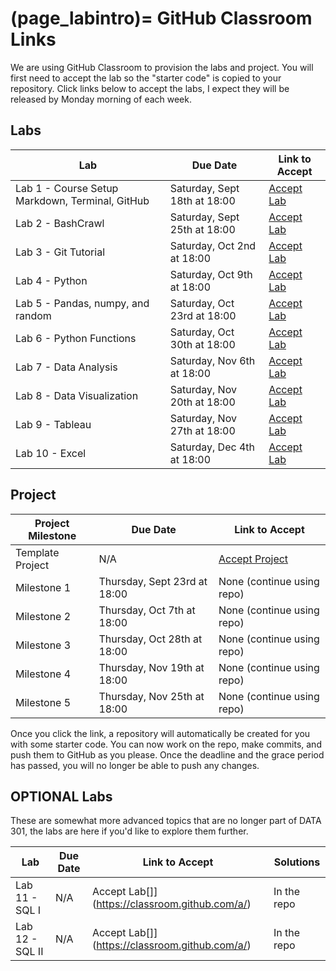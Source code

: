(page_labintro)=
GitHub Classroom Links
=======================

<head>
	<base target="_blank">
</head>

We are using GitHub Classroom to provision the labs and project. 
You will first need to accept the lab so the "starter code" is copied to your repository.
Click links below to accept the labs, I expect they will be released by Monday morning of each week.

## Labs
| Lab                                             | Due Date                     | Link to Accept                                        |
|-------------------------------------------------|------------------------------|-------------------------------------------------------|
| Lab 1 - Course Setup Markdown, Terminal, GitHub | Saturday, Sept 18th at 18:00 | [Accept Lab](https://classroom.github.com/a/e_jTvuMI) |
| Lab 2 - BashCrawl                               | Saturday, Sept 25th at 18:00 | [Accept Lab](https://classroom.github.com/a/1TPS2K-i) |
| Lab 3 - Git Tutorial                            | Saturday, Oct 2nd at 18:00   | [Accept Lab](https://classroom.github.com/a/GbriOWrn) |
| Lab 4 - Python                                  | Saturday, Oct 9th at 18:00   | [Accept Lab](https://classroom.github.com/a/frtdg-Dw) |
| Lab 5 - Pandas, numpy, and random               | Saturday, Oct 23rd at 18:00  | [Accept Lab](https://classroom.github.com/a/YLCPvZWw) |
| Lab 6 - Python Functions                        | Saturday, Oct 30th at 18:00  | [Accept Lab](https://classroom.github.com/a/EPwsZ0qF) |
| Lab 7 - Data Analysis                           | Saturday, Nov 6th at 18:00   | [Accept Lab](https://classroom.github.com/a/16ksGqJ4) |
| Lab 8 - Data Visualization                      | Saturday, Nov 20th at 18:00  | [Accept Lab](https://classroom.github.com/a/XGtNurl3) |
| Lab 9 - Tableau                                 | Saturday, Nov 27th at 18:00  | [Accept Lab](https://classroom.github.com/a/FQiLf1me) |
| Lab 10 - Excel                                  | Saturday, Dec 4th at 18:00   | [Accept Lab](https://classroom.github.com/a/tQIAYH2E) |

## Project

| Project Milestone | Due Date                     | Link to Accept                                    |
|-------------------|------------------------------|---------------------------------------------------|
| Template Project  | N/A                          | [Accept Project](https://classroom.github.com/g/PGWcWDsr) |
| Milestone 1       | Thursday, Sept 23rd at 18:00 | None (continue using repo)                        |
| Milestone 2       | Thursday, Oct 7th at 18:00   | None (continue using repo)                        |
| Milestone 3       | Thursday, Oct 28th at 18:00  | None (continue using repo)                        |
| Milestone 4       | Thursday, Nov 19th at 18:00  | None (continue using repo)                        |
| Milestone 5       | Thursday, Nov 25th at 18:00  | None (continue using repo)                        |

Once you click the link, a repository will automatically be created for you with some starter code.
You can now work on the repo, make commits, and push them to GitHub as you please. 
Once the deadline and the grace period has passed, you will no longer be able to push any changes.

## OPTIONAL Labs

These are somewhat more advanced topics that are no longer part of DATA 301, the labs are here if you'd like to explore them further.

| Lab             | Due Date | Link to Accept                                 | Solutions   |
|-----------------|----------|------------------------------------------------|-------------|
| Lab 11 - SQL I  | N/A      | Accept Lab[]](https://classroom.github.com/a/) | In the repo |
| Lab 12 - SQL II | N/A      | Accept Lab[]](https://classroom.github.com/a/) | In the repo |
